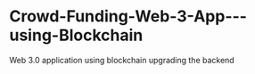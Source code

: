 # Crowd-Funding-Web-3-App---using-Blockchain
Web 3.0 application using blockchain upgrading the backend 
